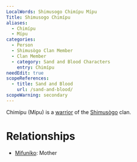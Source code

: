 ```yaml
---
LocalWords: Shimusogo Chimípu Mípu
Title: Shimusogo Chimípu
aliases:
  - Chimípu
  - Mípu
categories:
  - Person
  - Shimusògo Clan Member
  - Clan Member
  - category: Sand and Blood Characters
    entry: Chimípu
needEdit: true
scopeReferences:
  - title: Sand and Blood
    url: /sand-and-blood/
scopeWarning: secondary
---
```


Chimípu (Mípu) is a [warrior](/kyōti-warrior/) of the [Shimusògo]() clan.

# Relationships

* [Mifuníko](/shimusogo-mifuníko/): Mother
